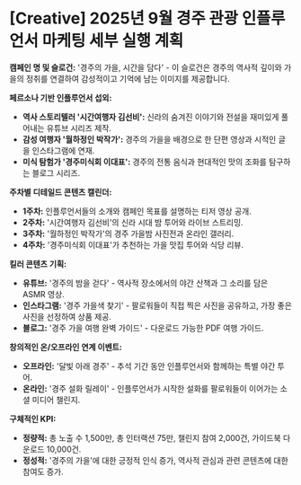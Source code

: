 # [Creative] 2025년 9월 경주 관광 인플루언서 마케팅 세부 실행 계획

**캠페인 명 및 슬로건:** '경주의 가을, 시간을 담다' - 이 슬로건은 경주의 역사적 깊이와 가을의 정취를 연결하여 감성적이고 기억에 남는 이미지를 제공합니다.

**페르소나 기반 인플루언서 섭외:**
- **역사 스토리텔러 '시간여행자 김선비':** 신라의 숨겨진 이야기와 전설을 재미있게 풀어내는 유튜브 시리즈 제작.
- **감성 여행자 '월하정인 박작가':** 경주의 가을을 배경으로 한 단편 영상과 시적인 글을 인스타그램에 연재.
- **미식 탐험가 '경주미식회 이대표':** 경주의 전통 음식과 현대적인 맛의 조화를 탐구하는 블로그 시리즈.

**주차별 디테일드 콘텐츠 캘린더:**
- **1주차:** 인플루언서들의 소개와 캠페인 목표를 설명하는 티저 영상 공개.
- **2주차:** '시간여행자 김선비'의 신라 시대 밤 투어와 라이브 스트리밍.
- **3주차:** '월하정인 박작가'의 경주 가을밤 사진전과 온라인 갤러리.
- **4주차:** '경주미식회 이대표'가 추천하는 가을 맛집 투어와 식당 리뷰.

**킬러 콘텐츠 기획:**
- **유튜브:** '경주의 밤을 걷다' - 역사적 장소에서의 야간 산책과 그 소리를 담은 ASMR 영상.
- **인스타그램:** '경주 가을색 찾기' - 팔로워들이 직접 찍은 사진을 공유하고, 가장 좋은 사진을 선정하여 상품 제공.
- **블로그:** '경주 가을 여행 완벽 가이드' - 다운로드 가능한 PDF 여행 가이드.

**창의적인 온/오프라인 연계 이벤트:**
- **오프라인:** '달빛 아래 경주' - 추석 기간 동안 인플루언서와 함께하는 특별 야간 투어.
- **온라인:** '경주 설화 릴레이' - 인플루언서가 시작한 설화를 팔로워들이 이어가는 소셜 미디어 챌린지.

**구체적인 KPI:**
- **정량적:** 총 노출 수 1,500만, 총 인터랙션 75만, 챌린지 참여 2,000건, 가이드북 다운로드 10,000건.
- **정성적:** '경주의 가을'에 대한 긍정적 인식 증가, 역사적 관심과 관련 콘텐츠에 대한 참여도 증가.
